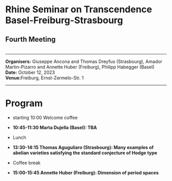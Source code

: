 <!DOCTYPE HTML PUBLIC "-//W3C//DTD HTML 4.01 Transitional//EN">

<HTML>
<BODY>
 <TABLE>
    <TR>
	<H1><b>Rhine Seminar on Transcendence Basel-Freiburg-Strasbourg</b>
	</H1>
	<H2>Fourth Meeting</H2>    
      </TD>	
    </TR>
  </TABLE>
<hr>

<b>Organisers:</b>  Giuseppe Ancona and Thomas Dreyfus (Strasbourg), Amador Martin-Pizarro and Annette Huber (Freiburg), Philipp Habegger (Basel)<br>
<b>Date:</b> October 12, 2023<br>
<b>Venue:</b>Freiburg, Ernst-Zermelo-Str. 1 
<p>
<hr>
<h1>Program</h1>
<ul>
<li> starting 10:00 Welcome coffee<p>
<li><b>10:45-11:30 Marta Dujella (Basel): TBA </b><p>
<li>Lunch<p>
<li><b>13:30-14:15  Thomas Aguguliaro (Strasbourg): Many examples of abelian varieties satisfying the standard conjecture of Hodge type</b><p><p>
<li>Coffee break<p>
<li><b>15:00-15:45 Annette Huber (Freiburg): Dimension of period spaces</b><p>
<p>
</ul>

</BODY>
</HTML>

